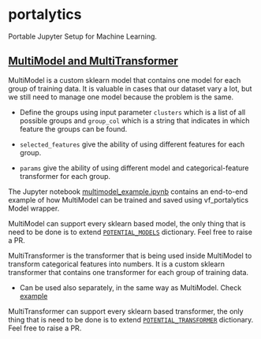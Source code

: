 # portalytics
Portable Jupyter Setup for Machine Learning.


## [MultiModel and MultiTransformer](./vf_portalytics/multi_model.py) 
MultiModel is a custom sklearn model that contains one model for each group of training data. 
It is valuable in cases that our dataset vary a lot, but we still need to manage one model because the problem is the same.
    
* Define the groups using input parameter `clusters` which is a list of all possible groups 
  and `group_col` which is a string that indicates in which feature the groups can be found.
      
* `selected_features` give the ability of using different features for each group.

* `params` give the ability of using different model and categorical-feature transformer for each group.
    
The Jupyter notebook [multimodel_example.ipynb](example_notebooks/multimodel_example.ipynb) contains an 
end-to-end example of how MultiModel can be trained and saved using vf_portalytics Model wrapper.

MultiModel can support every sklearn based model, the only thing that is need to be done is to extend 
[`POTENTIAL_MODELS`](./vf_portalytics/ml_helpers.py) dictionary. Feel free to raise a PR. 

MultiTransformer is the transformer that is being used inside MultiModel to transform categorical features into numbers.
It is a custom sklearn transformer that contains one transformer for each group of training data.

* Can be used also separately, in the same way as MultiModel. Check [example](./tests/test_multi_model.py)

MultiTransformer can support every sklearn based transformer, the only thing that is need to be done is to extend 
[`POTENTIAL_TRANSFORMER`](./vf_portalytics/ml_helpers.py) dictionary. Feel free to raise a PR. 
